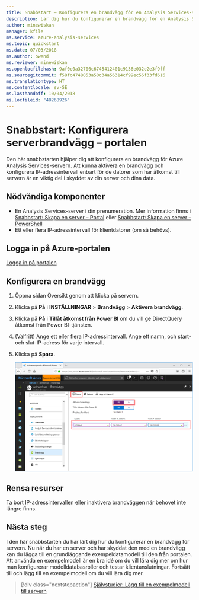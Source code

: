 ```yaml
---
title: Snabbstart – Konfigurera en brandvägg för en Analysis Services-server i Azure | Microsoft Docs
description: Lär dig hur du konfigurerar en brandvägg för en Analysis Services-serverinstans i Azure.
author: minewiskan
manager: kfile
ms.service: azure-analysis-services
ms.topic: quickstart
ms.date: 07/03/2018
ms.author: owend
ms.reviewer: minewiskan
ms.openlocfilehash: 9af0c0a32706c6745412401c9136e032e2e3f9ff
ms.sourcegitcommit: f58fc4748053a50c34a56314cf99ec56f33fd616
ms.translationtype: HT
ms.contentlocale: sv-SE
ms.lasthandoff: 10/04/2018
ms.locfileid: "48268926"
---
```

# <a name="quickstart-configure-server-firewall---portal"></a>Snabbstart: Konfigurera serverbrandvägg – portalen

Den här snabbstarten hjälper dig att konfigurera en brandvägg för Azure Analysis Services-servern. Att kunna aktivera en brandvägg och konfigurera IP-adressintervall enbart för de datorer som har åtkomst till servern är en viktig del i skyddet av din server och dina data.

## <a name="prerequisites"></a>Nödvändiga komponenter

- En Analysis Services-server i din prenumeration. Mer information finns i [Snabbstart: Skapa en server – Portal](analysis-services-create-server.md) eller [Snabbstart: Skapa en server – PowerShell](analysis-services-create-powershell.md)
- Ett eller flera IP-adressintervall för klientdatorer (om så behövs).

## <a name="log-in-to-the-azure-portal"></a>Logga in på Azure-portalen 

[Logga in på portalen](https://portal.azure.com)

## <a name="configure-a-firewall"></a>Konfigurera en brandvägg

1. Öppna sidan Översikt genom att klicka på servern. 
2. Klicka på **På** i **INSTÄLLNINGAR** > **Brandvägg** > **Aktivera brandvägg**.
3. Klicka på **På** i **Tillåt åtkomst från Power BI** om du vill ge DirectQuery åtkomst från Power BI-tjänsten.  
4. (Valfritt) Ange ett eller flera IP-adressintervall. Ange ett namn, och start- och slut-IP-adress för varje intervall. 
5. Klicka på **Spara**.

     ![Brandväggsinställningar](./media/analysis-services-qs-firewall/aas-qs-firewall.png)

## <a name="clean-up-resources"></a>Rensa resurser

Ta bort IP-adressintervallen eller inaktivera brandväggen när behovet inte längre finns.

## <a name="next-steps"></a>Nästa steg
I den här snabbstarten du har lärt dig hur du konfigurerar en brandvägg för servern. Nu när du har en server och har skyddat den med en brandvägg kan du lägga till en grundläggande exempeldatamodell till den från portalen. Att använda en exempelmodell är en bra idé om du vill lära dig mer om hur man konfigurerar modelldatabasroller och testar klientanslutningar. Fortsätt till och lägg till en exempelmodell om du vill lära dig mer.

> [!div class="nextstepaction"]
> [Självstudier: Lägg till en exempelmodell till servern](analysis-services-create-sample-model.md)
